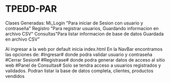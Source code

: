# TPEDD-PAR


Clases Generadas:   Mi_Login "Para iniciar de Sesion con usuario y contraseña"
                    Registro "Para registrar usuarios, Guardando informacion en archivo CSV"
                    Consultas"Para listar informacion de base de datos Guardada en archivo CSV"  

Al ingresar a la web por default inicia index.html
En la NavBar encontramos las opciones de: 
#Ingresar# donde podra validar usuario y contraseña
#Cerrar Sesion#
#Registrase# donde podra generar datos de acceso al sitio web
#Panel de Consultas# Solo se tendra acceso a usuarios registrados y validados.
                       Podran listar la base de datos completa, clientes, productos vendidos
